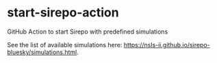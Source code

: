 # start-sirepo-action

GitHub Action to start Sirepo with predefined simulations 
 
See the list of available simulations here: https://nsls-ii.github.io/sirepo-bluesky/simulations.html.
